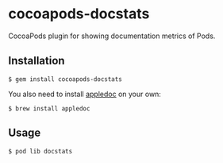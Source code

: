 # cocoapods-docstats

CocoaPods plugin for showing documentation metrics of Pods.

## Installation

    $ gem install cocoapods-docstats

You also need to install [appledoc][1] on your own:

    $ brew install appledoc

## Usage

    $ pod lib docstats

[1]: http://gentlebytes.com/appledoc/

